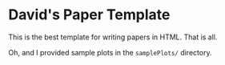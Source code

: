 # David's Paper Template

This is the best template for writing papers in HTML.
That is all.

Oh, and I provided sample plots in the `samplePlots/`
directory.
